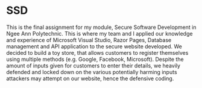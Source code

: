 # SSD

This is the final assignment for my module, Secure Software Development in Ngee Ann Polytechnic. This is where my team and I applied our knowledge and experience of Microsoft Visual Studio, Razor Pages, Database management and API application to the secure website developed. We decided to build a toy store, that allows customers to register themselves using multiple methods (e.g. Google, Facebook, Microsoft). Despite the amount of inputs given for customers to enter their details, we heavily defended and locked down on the various potentially harming inputs attackers may attempt on our website, hence the defensive coding.
